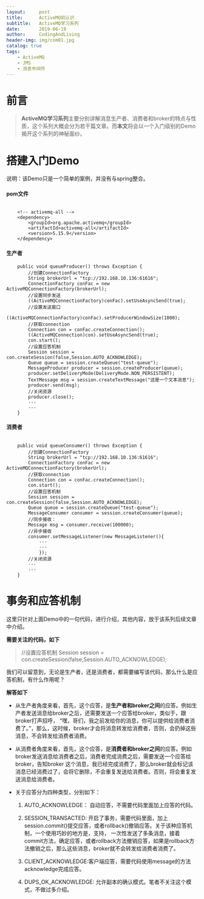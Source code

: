 ```yaml
---
layout:     post
title:      ActiveMQ初认识
subtitle:   ActiveMQ学习系列
date:       2019-06-19
author:     CodingAndLiving
header-img: img/com01.jpg
catalog: true
tags:
    - ActiveMQ
    - JMS
    - 消息中间件
---
```

# 前言

> **ActiveMQ学习系列**主要分别讲解消息生产者、消费者和broker的特点与性质，这个系列大概会分为若干篇文章。而**本文**将会以一个入门级别的Demo揭开这个系列的神秘面纱。


# 搭建入门Demo

说明：该Demo只是一个简单的案例，并没有与spring整合。

#### pom文件

```

	<!-- activemq-all -->
	<dependency>
	    <groupId>org.apache.activemq</groupId>
	    <artifactId>activemq-all</artifactId>
	    <version>5.15.9</version>
	</dependency>
```

#### 生产者

```
	public void queueProducer() throws Exception {
		//创建ConnectionFactory
		String brokerUrl = "tcp://192.168.10.136:61616";
		ConnectionFactory conFac = new ActiveMQConnectionFactory(brokerUrl);
		//设置同步发送
		((ActiveMQConnectionFactory)conFac).setUseAsyncSend(true);
		//设置发送窗口
		((ActiveMQConnectionFactory)conFac).setProducerWindowSize(1000);
		//获取connection
		Connection con = conFac.createConnection();
		((ActiveMQConnection)con).setUseAsyncSend(true);
		con.start();
		//设置应答机制
		Session session = con.createSession(false,Session.AUTO_ACKNOWLEDGE);
		Queue queue = session.createQueue("test-queue");
		MessageProducer producer = session.createProducer(queue);
		producer.setDeliveryMode(DeliveryMode.NON_PERSISTENT);
		TextMessage msg = session.createTextMessage("这是一个文本消息");
		producer.send(msg);
		//关闭资源
		producer.close();
		···
		···
	}

```

#### 消费者

```

	public void queueConsumer() throws Exception {
		//创建ConnectionFactory
		String brokerUrl = "tcp://192.168.10.136:61616";
		ConnectionFactory conFac = new ActiveMQConnectionFactory(brokerUrl);
		//获取connection
		Connection con = conFac.createConnection();
		con.start();
		//设置应答机制
		Session session = con.createSession(false,Session.AUTO_ACKNOWLEDGE);
		Queue queue = session.createQueue("test-queue");
		MessageConsumer consumer = session.createConsumer(queue);
		//同步接收：
		Message msg = consumer.receive(100000);
		//异步接收
		consumer.setMessageListener(new MessageListener(){
			···
			···
			});
		//关闭资源
		···
		···
	}
```

# 事务和应答机制

这里只针对上面Demo中的一句代码，进行介绍，其他内容，放于该系列后续文章中介绍。

**需要关注的代码，如下**
> //设置应答机制
		Session session = con.createSession(false,Session.AUTO_ACKNOWLEDGE);
    

我们可以留意到，无论是生产者，还是消费者，都需要编写该代码，那么什么是应答机制，有什么作用呢？

**解答如下**

- 从生产者角度来看，首先，这个应答，是**生产者和broker之间**的应答。例如生产者发送消息给broker之后，还需要发送一个应答给broker，类似于，跟broker打声招呼，
“嘿，哥们，我之前发给你的消息，你可以提供给消费者消费了。”，那么，这时候，broker才会将消息转发给消费者，否则，会扔掉这些消息，不会转发给消费者消费。

- 从消费者角度来看，首先，这个应答，是**消费者和broker之间**的应答。例如broker发送消息给消费者之后，消费者完成消费之后，需要发送一个应答给broker，告知broker
这个消息，我已经完成消费了，那么broker就会标记该消息已经消费过了，会将它删除，不会重复发送给消费者。否则，将会重复发送消息给消费者。

- 关于应答分为四种类型，分别如下：
	1. AUTO_ACKNOWLEDGE： 自动应答，不需要代码里面加上应答的代码。

	2. SESSION_TRANSACTED: 开启了事务，需要代码里面，加上session.commit()提交应答，或者rollback()撤销应答。关于该种应答机制，一个使用巧妙的地方是，支持，
	一次性发送了多条消息，接着commit方法，确定应答，或者rollback方法撤销应答，如果是rollback方法撤销之后，那么这些消息，broker就不会转发给消费者消费了。

	3. CLIENT_ACKNOWLEDGE:客户端应答，需要代码使用message的方法acknowledge完成应答。

	4. DUPS_OK_ACKNOWLEDGE: 允许副本的确认模式。笔者不关注这个模式，不做过多介绍。